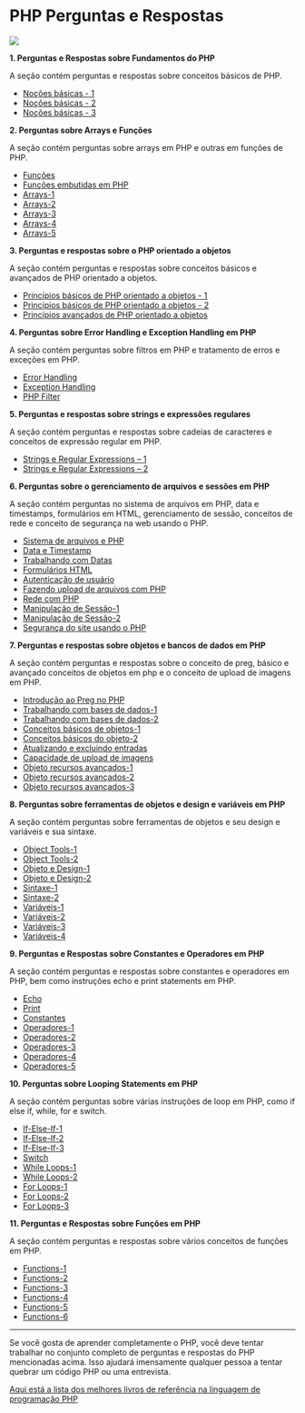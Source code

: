 # PHP Perguntas e Respostas

![](https://tehnoblog.org/wp-content/uploads/2015/02/php-logo-transparent-tehnoblog.org_.png)

**1. Perguntas e Respostas sobre Fundamentos do PHP**

A seção contém perguntas e respostas sobre conceitos básicos de PHP.

- [Noções básicas - 1]()
- [Noções básicas - 2]()
- [Noções básicas - 3]()

**2. Perguntas sobre Arrays e Funções**

A seção contém perguntas sobre arrays em PHP e outras em funções de PHP.

- [Funções]()
- [Funções embutidas em PHP]()
- [Arrays-1]()
- [Arrays-2]()
- [Arrays-3]()
- [Arrays-4]()
- [Arrays-5]()

**3. Perguntas e respostas sobre o PHP orientado a objetos**

A seção contém perguntas e respostas sobre conceitos básicos e avançados de PHP orientado a objetos.

- [Princípios básicos de PHP orientado a objetos - 1]()
- [Princípios básicos de PHP orientado a objetos - 2]()
- [Princípios avançados de PHP orientado a objetos]()

**4. Perguntas sobre Error Handling e Exception Handling em PHP**

A seção contém perguntas sobre filtros em PHP e tratamento de erros e exceções em PHP.

- [Error Handling]()
- [Exception Handling]() 	
- [PHP Filter]() 

**5. Perguntas e respostas sobre strings e expressões regulares**

A seção contém perguntas e respostas sobre cadeias de caracteres e conceitos de expressão regular em PHP.

- [Strings e Regular Expressions – 1]() 	
- [Strings e Regular Expressions – 2]()

**6. Perguntas sobre o gerenciamento de arquivos e sessões em PHP**

A seção contém perguntas no sistema de arquivos em PHP, data e timestamps, formulários em HTML, gerenciamento de sessão, conceitos de rede e conceito de segurança na web usando o PHP.

- [Sistema de arquivos e PHP]()
- [Data e Timestamp]()
- [Trabalhando com Datas]()
- [Formulários HTML]()
- [Autenticação de usuário]()
- [Fazendo upload de arquivos com PHP]()
- [Rede com PHP]()
- [Manipulação de Sessão-1]()
- [Manipulação de Sessão-2]()
- [Segurança do site usando o PHP]()

**7. Perguntas e respostas sobre objetos e bancos de dados em PHP**

A seção contém perguntas e respostas sobre o conceito de preg, básico e avançado conceitos de objetos em php e o conceito de upload de imagens em PHP.

- [Introdução ao Preg no PHP]()
- [Trabalhando com bases de dados-1]()
- [Trabalhando com bases de dados-2]()
- [Conceitos básicos de objetos-1]()
- [Conceitos básicos do objeto-2]()
- [Atualizando e excluindo entradas]()
- [Capacidade de upload de imagens]()
- [Objeto recursos avançados-1]()
- [Objeto recursos avançados-2]()
- [Objeto recursos avançados-3]()

**8. Perguntas sobre ferramentas de objetos e design e variáveis em PHP**

A seção contém perguntas sobre ferramentas de objetos e seu design e variáveis e sua sintaxe.

- [Object Tools-1]()
- [Object Tools-2]()
- [Objeto e Design-1]()
- [Objeto e Design-2]()
- [Sintaxe-1]()
- [Sintaxe-2]()
- [Variáveis-1]()
- [Variáveis-2]()
- [Variáveis-3]()
- [Variáveis-4]()

**9. Perguntas e Respostas sobre Constantes e Operadores em PHP**

A seção contém perguntas e respostas sobre constantes e operadores em PHP, bem como instruções echo e print statements em PHP.

- [Echo]() 
- [Print]() 
- [Constantes]()
- [Operadores-1]()
- [Operadores-2]()
- [Operadores-3]()
- [Operadores-4]()
- [Operadores-5]()

**10. Perguntas sobre Looping Statements em PHP**

A seção contém perguntas sobre várias instruções de loop em PHP, como if else if, while, for e switch.

- [If-Else-If-1]()
- [If-Else-If-2]()
- [If-Else-If-3]()
- [Switch]()
- [While Loops-1]() 	
- [While Loops-2]()
- [For Loops-1]()
- [For Loops-2]()
- [For Loops-3]() 

**11. Perguntas e Respostas sobre Funções em PHP**

A seção contém perguntas e respostas sobre vários conceitos de funções em PHP.

- [Functions-1]()
- [Functions-2]()
- [Functions-3]() 	
- [Functions-4]()
- [Functions-5]()
- [Functions-6]()

---

Se você gosta de aprender completamente o PHP, você deve tentar trabalhar no conjunto completo de perguntas e respostas do PHP mencionadas acima. Isso ajudará imensamente qualquer pessoa a tentar quebrar um código PHP ou uma entrevista.

[Aqui está a lista dos melhores livros de referência na linguagem de programação PHP](http://www.sanfoundry.com/best-reference-books-php-programming/)
